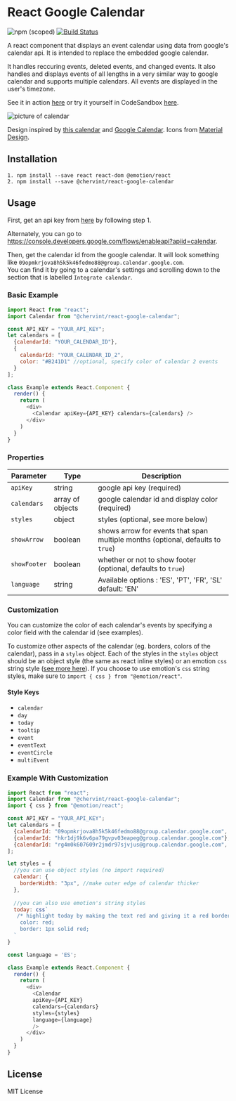 # React Google Calendar

![npm (scoped)](https://img.shields.io/npm/v/@chervint/react-google-calendar) [![Build Status](https://app.travis-ci.com/chervintani/react-google-calendar-1.svg?branch=master)](https://app.travis-ci.com/github/chervintani/react-google-calendar-1)   
  
A react component that displays an event calendar using data from google's calendar api. It is intended to replace the embedded google calendar.

It handles reccuring events, deleted events, and changed events. It also handles and displays events of all lengths in a very similar way to google calendar and supports multiple calendars. All events are displayed in the user's timezone.

See it in action [here](https://chervint.github.io/react-test-calendar/) or try it yourself in CodeSandbox [here](https://codesandbox.io/s/purple-architecture-hp8p8).

![picture of calendar](example.png)

Design inspired by [this calendar](https://codepen.io/knyttneve/pen/QVqyNg) and [Google Calendar](https://www.google.com/calendar). Icons from [Material Design](https://material.io/resources/icons/?style=baseline).

## Installation

```
1. npm install --save react react-dom @emotion/react
2. npm install --save @chervint/react-google-calendar
```

## Usage

First, get an api key from [here](https://developers.google.com/calendar/quickstart/js) by following step 1.

Alternately, you can go to https://console.developers.google.com/flows/enableapi?apiid=calendar.

Then, get the calendar id from the google calendar. It will look something like `09opmkrjova8h5k5k46fedmo88@group.calendar.google.com`.   
You can find it by going to a calendar's settings and scrolling down to the section that is labelled `Integrate calendar`.

### Basic Example

```js
import React from "react";
import Calendar from "@chervint/react-google-calendar";

const API_KEY = "YOUR_API_KEY";
let calendars = [
  {calendarId: "YOUR_CALENDAR_ID"},
  {
    calendarId: "YOUR_CALENDAR_ID_2",
    color: "#B241D1" //optional, specify color of calendar 2 events
  }
];

class Example extends React.Component {
  render() {
    return (
      <div>
        <Calendar apiKey={API_KEY} calendars={calendars} />
      </div>
    )
  }
}
```

### Properties
| Parameter     | Type             | Description                                                                     |
|---------------|------------------|---------------------------------------------------------------------------------|
| `apiKey`      | string           | google api key (required)                                                       |
| `calendars`   | array of objects | google calendar id and display color (required)                                 |
| `styles`      | object           | styles (optional, see more below)                                               |
| `showArrow`   | boolean          | shows arrow for events that span multiple months (optional, defaults to `true`) |
| `showFooter`  | boolean          | whether or not to show footer (optional, defaults to `true`)                    |
| `language`    | string           | Available options : 'ES', 'PT', 'FR', 'SL' default: 'EN'                        |

### Customization

You can customize the color of each calendar's events by specifying a color field with the calendar id (see examples).

To customize other aspects of the calendar (eg. borders, colors of the calendar), pass in a `styles` object. Each of the styles in the `styles` object should be an object style (the same as react inline styles) or an emotion `css` string style ([see more here](https://emotion.sh/docs/css-prop)). If you choose to use emotion's `css` string styles, make sure to `import { css } from "@emotion/react"`.

#### Style Keys
- `calendar`
- `day`
- `today`
- `tooltip`
- `event`
- `eventText`
- `eventCircle`
- `multiEvent`

### Example With Customization

```js
import React from "react";
import Calendar from "@chervint/react-google-calendar";
import { css } from "@emotion/react";

const API_KEY = "YOUR_API_KEY";
let calendars = [
  {calendarId: "09opmkrjova8h5k5k46fedmo88@group.calendar.google.com", color: "#B241D1"}, //add a color field to specify the color of a calendar
  {calendarId: "hkr1dj9k6v6pa79gvpv03eapeg@group.calendar.google.com"}, //without a specified color, it defaults to blue (#F7C819)
  {calendarId: "rg4m0k607609r2jmdr97sjvjus@group.calendar.google.com", color: "rgb(63, 191, 63)"} //accepts hex and rgb strings (doesn't work with color names)
];

let styles = {
  //you can use object styles (no import required)
  calendar: {
    borderWidth: "3px", //make outer edge of calendar thicker
  },
  
  //you can also use emotion's string styles
  today: css`
   /* highlight today by making the text red and giving it a red border */
    color: red;
    border: 1px solid red;
  `
}

const language = 'ES';

class Example extends React.Component {
  render() {
    return (
      <div>
        <Calendar 
        apiKey={API_KEY} 
        calendars={calendars} 
        styles={styles} 
        language={language}
        />
      </div>
    )
  }
}
```

## License
MIT License
